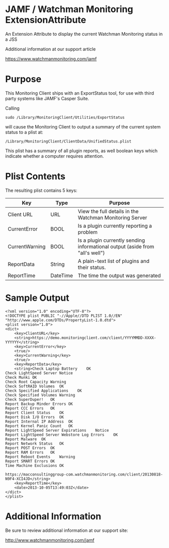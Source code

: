 JAMF / Watchman Monitoring ExtensionAttribute
=======================

An Extension Attribute to display the current Watchman Monitoring status in a JSS

Additional information at our support article

https://www.watchmanmonitoring.com/jamf


Purpose
=======
This Monitoring Client ships with an ExportStatus tool, for use with third party systems like JAMF's Casper Suite.

Calling 

    sudo /Library/MonitoringClient/Utilities/ExportStatus
    
will cause the Monitoring Client to output a summary of the current system status to a plist at:

    /Library/MonitoringClient/ClientData/UnifiedStatus.plist
    
This plist has a summary of all plugin reports, as well boolean keys which indicate whether a computer requires attention.


Plist Contents
==============

The resulting plist contains 5 keys:

|Key            |Type|Purpose
|----------------|-----|------
|Client URL     |URL|View the full details in the Watchman Monitoring Server
|CurrentError    |BOOL|Is a plugin currently reporting a problem
|CurrentWarning |BOOL|Is a plugin currently sending informational output (aside from "all's well")
|ReportData     |String|A plain-text list of plugins and their status.
|ReportTime      |DateTime| The time the output was generated



Sample Output
=============

```
<?xml version="1.0" encoding="UTF-8"?>
<!DOCTYPE plist PUBLIC "-//Apple//DTD PLIST 1.0//EN" "http://www.apple.com/DTDs/PropertyList-1.0.dtd">
<plist version="1.0">
<dict>
	<key>ClientURL</key>
	<string>https://demo.monitoringclient.com/client/YYYYMMDD-XXXX-YYYYYY</string>
	<key>CurrentError</key>
	<true/>
	<key>CurrentWarning</key>
	<true/>
	<key>ReportData</key>
	<string>Check Laptop Battery	OK
Check LightSpeed Server	Notice
Check Munki	OK
Check Root Capacity	Warning
Check SoftRAID Volumes	OK
Check Specified Applications	OK
Check Specified Volumes	Warning
Check SuperDuper!	OK
Report Backup Minder Errors	OK
Report CCC Errors	OK
Report Client Status	OK
Report Disk I/O Errors	OK
Report Internal IP Address	OK
Report Kernel Panic Count	OK
Report LightSpeed Server Expirations	Notice
Report LightSpeed Server Webstore Log Errors	OK
Report Malware	OK
Report Network Status	OK
Report POST Errors	OK
Report RAM Errors	OK
Report Reboot Events	Warning
Report SMART Errors	OK
Time Machine Exclusions	OK

https://macconsultinggroup-com.watchmanmonitoring.com/client/20130818-N9F4-XCI4JD</string>
	<key>ReportTime</key>
	<date>2013-10-05T13:49:03Z</date>
</dict>
</plist>
```

Additional Information
==============
Be sure to review additional information at our support site:

http://www.watchmanmonitoring.com/jamf

